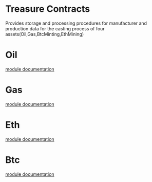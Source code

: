 # Treasure Contracts

Provides storage and processing procedures for manufacturer and production data for the casting process of four assets(Oil,Gas,BtcMinting,EthMining)

# Oil

[module documentation](https://github.com/treasurenetprotocol/treasurenet-contracts/tree/main/docs/treasure/oil)

# Gas

[module documentation](https://github.com/treasurenetprotocol/treasurenet-contracts/tree/main/docs/treasure/gas)

# Eth

[module documentation](https://github.com/treasurenetprotocol/treasurenet-contracts/tree/main/docs/treasure/eth)

# Btc

[module documentation](https://github.com/treasurenetprotocol/treasurenet-contracts/tree/main/docs/treasure/btc)
